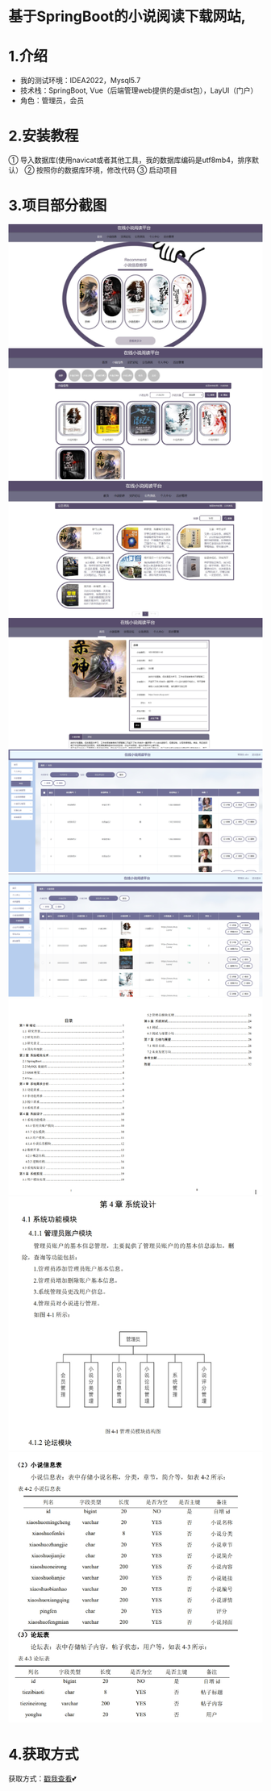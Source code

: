 # 基于SpringBoot的小说阅读下载网站,

# 1.介绍
- 我的测试环境：IDEA2022，Mysql5.7
- 技术栈：SpringBoot, Vue（后端管理web提供的是dist包），LayUI（门户）
- 角色：管理员，会员

# 2.安装教程

① 导入数据库(使用navicat或者其他工具，我的数据库编码是utf8mb4，排序默认）
② 按照你的数据库环境，修改代码
③ 启动项目
# 3.项目部分截图
![输入图片说明](1.png)
![输入图片说明](2.png)
![输入图片说明](3.png)
![输入图片说明](4.png)
![输入图片说明](5.png)
![输入图片说明](6.png)
![输入图片说明](7.png)
![输入图片说明](8.png)
![输入图片说明](9.png)
# 4.获取方式
获取方式：[戳我查看](https://gitee.com/aven999/mall)💕